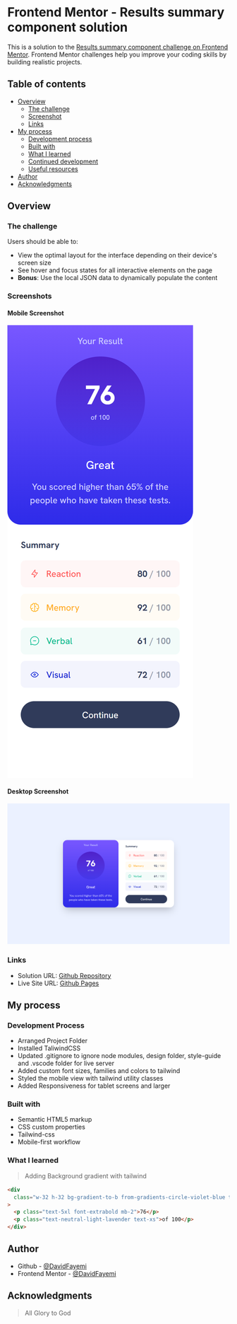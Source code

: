 # Frontend Mentor - Results summary component solution

This is a solution to the [Results summary component challenge on Frontend Mentor](https://www.frontendmentor.io/challenges/results-summary-component-CE_K6s0maV). Frontend Mentor challenges help you improve your coding skills by building realistic projects. 

## Table of contents

- [Overview](#overview)
  - [The challenge](#the-challenge)
  - [Screenshot](#screenshot)
  - [Links](#links)
- [My process](#my-process)
  - [Development process](#development-process)
  - [Built with](#built-with)
  - [What I learned](#what-i-learned)
  - [Continued development](#continued-development)
  - [Useful resources](#useful-resources)
- [Author](#author)
- [Acknowledgments](#acknowledgments)



## Overview

### The challenge

Users should be able to:

- View the optimal layout for the interface depending on their device's screen size
- See hover and focus states for all interactive elements on the page
- **Bonus**: Use the local JSON data to dynamically populate the content

### Screenshots

#### Mobile Screenshot
![Mobile Screenshot](./mobile-screenshot.png)
#### Desktop Screenshot
![Desktop Screenshot](./desktop-screenshot.png)

### Links

- Solution URL: [Github Repository](https://github.com/DavidFayemi/Results-summary-component)
- Live Site URL: [Github Pages](https://davidfayemi.github.io/Results-summary-component/public)

## My process

### Development Process
- Arranged Project Folder
- Installed TaliwindCSS
- Updated .gitignore to ignore node modules, design folder, style-guide and .vscode folder for live server
- Added custom font sizes, families and colors to tailwind
- Styled the mobile view with tailwind utility classes
- Added Responsiveness for tablet screens and larger

### Built with

- Semantic HTML5 markup
- CSS custom properties
- Tailwind-css
- Mobile-first workflow

### What I learned

> Adding Background gradient with tailwind


```html
<div 
  class="w-32 h-32 bg-gradient-to-b from-gradients-circle-violet-blue to-gradients-circle-persian-blue rounded-full flex flex-col items-center justify-center mt-4 mb-2"
>
  <p class="text-5xl font-extrabold mb-2">76</p>
  <p class="text-neutral-light-lavender text-xs">of 100</p>
</div>
```

## Author

- Github - [@DavidFayemi](https://github.com/DavidFayemi)
- Frontend Mentor - [@DavidFayemi](https://www.frontendmentor.io/profile/DavidFayemi)

## Acknowledgments

> All Glory to God